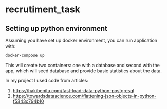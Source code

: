 # recrutiment_task

## Setting up python environment

Assuming you have set up docker environment, you can run application with:

```bash
docker-compose up
```

This will create two containers: one with a database and second with the app, which will seed database and provide basic statistics about the data.

In my project I used code from articles:
1) https://hakibenita.com/fast-load-data-python-postgresql
2) https://towardsdatascience.com/flattening-json-objects-in-python-f5343c794b10

